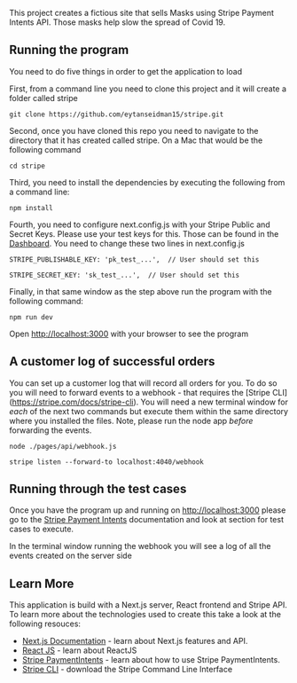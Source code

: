 This project creates a fictious site that sells Masks using Stripe Payment Intents API. Those masks help slow the spread of Covid 19.

## Running the program

You need to do five things in order to get the application to load

First, from a command line you need to clone this project and it will create a folder called stripe

```git clone https://github.com/eytanseidman15/stripe.git```

Second, once you have cloned this repo you need to navigate to the directory that it has created called stripe. On a Mac that would be the following command

```cd stripe```

Third, you need to install the dependencies by executing the following from a command line:

```npm install```

Fourth, you need to configure next.config.js with your Stripe Public and Secret Keys. Please use your test keys for this. Those can be found in the [Dashboard](https://dashboard.stripe.com/test/apikeys). You need to change these two lines in next.config.js

 ```STRIPE_PUBLISHABLE_KEY: 'pk_test_...',  // User should set this```
 
 ```STRIPE_SECRET_KEY: 'sk_test_...',  // User should set this```

Finally, in that same window as the step above run the program with the following command:

```npm run dev```

Open [http://localhost:3000](http://localhost:3000) with your browser to see the program

## A customer log of successful orders
You can set up a customer log that will record all orders for you. To do so you will need to forward events to a webhook - that requires the [Stripe CLI] (https://stripe.com/docs/stripe-cli). You will need a new terminal window for *each* of the next two commands but execute them within the same directory where you installed the files. Note, please run the node app *before* forwarding the events.

```node ./pages/api/webhook.js```

```stripe listen --forward-to localhost:4040/webhook```


## Running through the test cases
Once you have the program up and running on [http://localhost:3000](http://localhost:3000) please go to the [Stripe Payment Intents](https://stripe.com/docs/payments/accept-a-payment) documentation and look at section for test cases to execute.

In the terminal window running the webhook you will see a log of all the events created on the server side

## Learn More
This application is build with a Next.js server, React frontend and Stripe API. To learn more about the technologies used to create this take a look at the following resouces:

- [Next.js Documentation](https://nextjs.org/docs) - learn about Next.js features and API.
- [React JS](https://reactjs.org/tutorial/tutorial.html) - learn about ReactJS
- [Stripe PaymentIntents](https://stripe.com/docs/payments/accept-a-payment) - learn about how to use Stripe PaymentIntents.
- [Stripe CLI](https://stripe.com/docs/stripe-cli) - download the Stripe Command Line Interface
